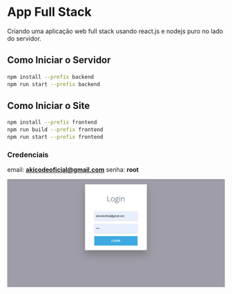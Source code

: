 # App Full Stack

Criando uma aplicação web full stack usando react.js e nodejs puro no lado do servidor.

## Como Iniciar o Servidor

```bash
npm install --prefix backend
npm run start --prefix backend
```

## Como Iniciar o Site

```bash
npm install --prefix frontend
npm run build --prefix frontend
npm run start --prefix frontend
```

### Credenciais

email: **akicodeoficial@gmail.com**
senha: **root**

![Captura de Tela](./2023-05-27_14-00.png)
